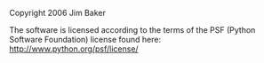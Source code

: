 Copyright 2006 Jim Baker

The software is licensed according to the terms of the PSF (Python Software Foundation) license found here: http://www.python.org/psf/license/